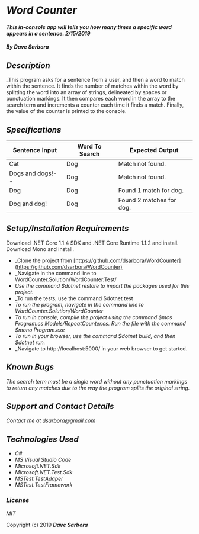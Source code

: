 # _Word Counter_

#### _This in-console app will tells you how many times a specific word appears in a sentence. 2/15/2019_

#### _By **Dave Sarbora**_

## _Description_
_This program asks for a sentence from a user, and then a word to match within the sentence. It finds the number of matches within the word by splitting the word into an array of strings, delineated by spaces or punctuation markings. It then compares each word in the array to the search term and increments a counter each time it finds a match. Finally, the value of the counter is printed to the console. 

## _Specifications_

| Sentence Input | Word To Search | Expected Output        |
|----------------|----------------|------------------------|
|Cat             |Dog             |Match not found.        |
|Dogs and dogs!--|Dog             |Match not found.        |
|Dog             |Dog             |Found 1 match for dog.  |
|Dog and dog!    |Dog             |Found 2 matches for dog.|

## _Setup/Installation Requirements_
Download .NET Core 1.1.4 SDK and .NET Core Runtime 1.1.2 and install.
Download Mono and install.

* _Clone the project from [https://github.com/dsarbora/WordCounter](https://github.com/dsarbora/WordCounter)
* _Navigate in the command line to WordCounter.Solution/WordCounter.Test/
* _Use the command $dotnet restore to import the packages used for this project._
* _To run the tests, use the command $dotnet test
* _To run the program, navigate in the command line to WordCounter.Solution/WordCounter_
* _To run in console, compile the project using the command $mcs Program.cs Models/RepeatCounter.cs. Run the file with the command $mono Program.exe_
* _To run in your browser, use the command $dotnet build, and then $dotnet run._
* _Navigate to http://localhost:5000/ in your web browser to get started.


## _Known Bugs_
_The search term must be a single word without any punctuation markings to return any matches due to the way the program splits the original string._

## _Support and Contact Details_
_Contact me at [dsarbora@gmail.com](dsarbora@gmail.com)_

## _Technologies Used_
* _C#_
* _MS Visual Studio Code_
* _Microsoft.NET.Sdk_
* _Microsoft.NET.Test.Sdk_
* _MSTest.TestAdaper_
* _MSTest.TestFramework_

### _License_

*MIT*

Copyright (c) 2019 **_Dave Sarbora_**